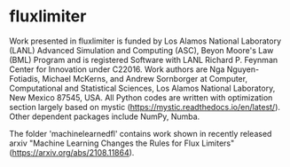 # fluxlimiter
Work presented in fluxlimiter is funded by Los Alamos National Laboratory (LANL) Advanced Simulation and Computing (ASC), Beyon Moore's Law (BML) Program and is registered Software with LANL Richard P. Feynman Center for Innovation under C22016.   Work authors are Nga Nguyen-Fotiadis, Michael McKerns, and Andrew Sornborger at Computer, Computational and Statistical Sciences, Los Alamos National Laboratory, New Mexico 87545, USA.
All Python codes are written with optimization section largely based on mystic (https://mystic.readthedocs.io/en/latest/).  Other dependent packages include NumPy, Numba.

The folder 'machinelearnedfl' contains work shown in recently released arxiv "Machine Learning Changes the Rules for Flux Limiters" (https://arxiv.org/abs/2108.11864). 
